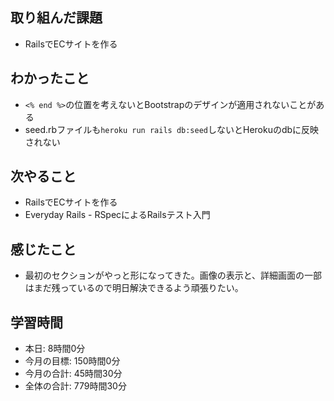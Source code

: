 ## 取り組んだ課題
- RailsでECサイトを作る
## わかったこと
- `<% end %>`の位置を考えないとBootstrapのデザインが適用されないことがある
- seed.rbファイルも`heroku run rails db:seed`しないとHerokuのdbに反映されない
## 次やること
- RailsでECサイトを作る
- Everyday Rails - RSpecによるRailsテスト入門
## 感じたこと
- 最初のセクションがやっと形になってきた。画像の表示と、詳細画面の一部はまだ残っているので明日解決できるよう頑張りたい。
## 学習時間
- 本日: 8時間0分
- 今月の目標: 150時間0分
- 今月の合計: 45時間30分
- 全体の合計: 779時間30分
